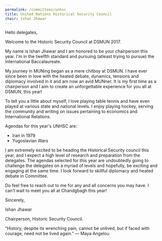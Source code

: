 ```yaml
---
permalink: /committees/unhsc
title: United Nations Historical Security Council
chair: Ishan Jhawar
---
```


Hello delegates,

Welcome to the Historic Security Council at DSMUN 2017. 

My name is Ishan Jhawar and I am honored to be your chairperson this year. I'm in the twelfth standard and pursuing (atleast trying to pursue) the International Baccalaureate.  

My journey in MUNing began as a mere chitboy at DSMUN. I have ever since been in love with the heated debate, dynamics, tensions and diplomacy involved in it and am now an avid MUNner. It is my first time as a chairperson and I aim to create an unforgettable experience for you all at DSMUN, this year! 

To tell you a little about myself, I love playing table tennis and have even played at various state and national levels. I enjoy playing hockey, serving the community and writing on issues pertaining to economics and International Relations. 

Agendas for this year's UNHSC are:

- Iran in 1979
- Yugoslavian Wars

I am extremely excited to be heading the Historical Security council this year, and I expect a high level of research and preparation from the delegates. The agendas selected for this year are undoubtedly going to challenge the delegates on a myriad of levels and hopefully, be exciting and engaging at the same time. I look forward to skillful diplomacy and heated debate in Committee. 

Do feel free to reach out to me for any and all concerns you may have.
I can’t wait to meet you all at Chandgbagh this year!

Sincerely,

Ishan Jhawar

Chairperson, Historic Security Council.


“History, despite its wrenching pain, cannot be unlived, but if faced with courage, need not be lived again.”
  — Maya Angelou 
